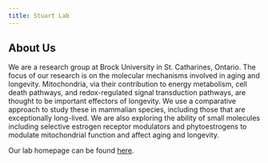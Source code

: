 ```yaml
---
title: Stuart Lab
---
```


## About Us

We are a research group at Brock University in St. Catharines, Ontario. The
focus of our research is on the molecular mechanisms involved in aging and
longevity. Mitochondria, via their contribution to energy metabolism, cell
death pathways, and redox-regulated signal transduction pathways, are thought
to be important effectors of longevity. We use a comparative approach to study
these in mammalian species, including those that are exceptionally long-lived.
We are also exploring the ability of small molecules including selective
estrogen receptor modulators and phytoestrogens to modulate mitochondrial
function and affect aging and longevity.

Our lab homepage can be found
[here](https://brocku.ca/mathematics-science/biology/directory/jeff-stuart/).
